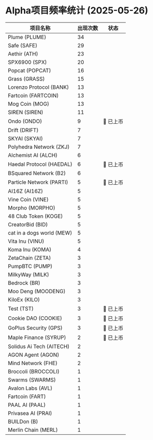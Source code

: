 # Alpha项目频率统计 (2025-05-26)

| 项目名称 | 出现次数 | 状态 |
| --- | --- | --- |
| Plume (PLUME) | 34 |  |
| Safe (SAFE) | 29 |  |
| Aethir (ATH) | 23 |  |
| SPX6900 (SPX) | 20 |  |
| Popcat (POPCAT) | 16 |  |
| Grass (GRASS) | 15 |  |
| Lorenzo Protocol (BANK) | 13 |  |
| Fartcoin (FARTCOIN) | 13 |  |
| Mog Coin (MOG) | 13 |  |
| SIREN (SIREN) | 11 |  |
| Ondo (ONDO) | 9 | 🔔 已上币 |
| Drift (DRIFT) | 7 |  |
| SKYAI (SKYAI) | 7 |  |
| Polyhedra Network (ZKJ) | 7 |  |
| Alchemist AI (ALCH) | 6 |  |
| Haedal Protocol (HAEDAL) | 6 | 🔔 已上币 |
| BSquared Network (B2) | 6 |  |
| Particle Network (PARTI) | 5 | 🔔 已上币 |
| AI16Z (AI16Z) | 5 |  |
| Vine Coin (VINE) | 5 |  |
| Morpho (MORPHO) | 5 |  |
| 48 Club Token (KOGE) | 5 |  |
| CreatorBid (BID) | 5 |  |
| cat in a dogs world (MEW) | 5 |  |
| Vita Inu (VINU) | 5 |  |
| Koma Inu (KOMA) | 4 |  |
| ZetaChain (ZETA) | 3 |  |
| PumpBTC (PUMP) | 3 |  |
| MilkyWay (MILK) | 3 |  |
| Bedrock (BR) | 3 |  |
| Moo Deng (MOODENG) | 3 |  |
| KiloEx (KILO) | 3 |  |
| Test (TST) | 3 | 🔔 已上币 |
| Cookie DAO (COOKIE) | 3 | 🔔 已上币 |
| GoPlus Security (GPS) | 3 | 🔔 已上币 |
| Maple Finance (SYRUP) | 2 | 🔔 已上币 |
| Solidus Ai Tech (AITECH) | 2 |  |
| AGON Agent (AGON) | 2 |  |
| Mind Network (FHE) | 2 |  |
| Broccoli (BROCCOLI) | 1 |  |
| Swarms (SWARMS) | 1 |  |
| Avalon Labs (AVL) | 1 |  |
| Fartcoin (FART) | 1 |  |
| PAAL AI (PAAL) | 1 |  |
| Privasea AI (PRAI) | 1 |  |
| BUILDon (B) | 1 |  |
| Merlin Chain (MERL) | 1 |  |
